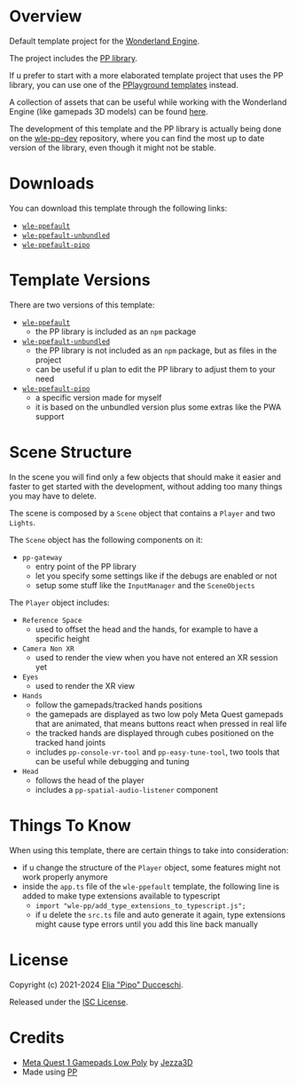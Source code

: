 # Overview

Default template project for the [Wonderland Engine](https://wonderlandengine.com/).

The project includes the [PP library](https://github.com/signorpipo/wle-pp).

If u prefer to start with a more elaborated template project that uses the PP library, you can use one of the [PPlayground templates](https://github.com/signorpipo/wle-pplaygrounds) instead.

A collection of assets that can be useful while working with the Wonderland Engine (like gamepads 3D models) can be found [here](https://github.com/signorpipo/wle-assets).

The development of this template and the PP library is actually being done on the [wle-pp-dev](https://github.com/signorpipo/wle-pp-dev) repository, where you can find the most up to date version of the library, even though it might not be stable.

# Downloads

You can download this template through the following links:
  - [`wle-ppefault`](https://github.com/signorpipo/wle-ppefault/releases/latest/download/wle_ppefault.zip)
  - [`wle-ppefault-unbundled`](https://github.com/signorpipo/wle-ppefault/releases/latest/download/wle_ppefault_unbundled.zip)
  - [`wle-ppefault-pipo`](https://github.com/signorpipo/wle-ppefault/releases/latest/download/wle_ppefault_pipo.zip)

# Template Versions

There are two versions of this template:
- [`wle-ppefault`](https://github.com/signorpipo/wle-ppefault/tree/main/wle_ppefault/wle_ppefault)
  - the PP library is included as an `npm` package
- [`wle-ppefault-unbundled`](https://github.com/signorpipo/wle-ppefault/tree/main/wle_ppefault/wle_ppefault_unbundled)
  - the PP library is not included as an `npm` package, but as files in the project
  - can be useful if u plan to edit the PP library to adjust them to your need
- [`wle-ppefault-pipo`](https://github.com/signorpipo/wle-ppefault/tree/main/wle_ppefault/wle_ppefault_pipo)
  - a specific version made for myself
  - it is based on the unbundled version plus some extras like the PWA support

# Scene Structure

In the scene you will find only a few objects that should make it easier and faster to get started with the development, without adding too many things you may have to delete.

The scene is composed by a `Scene` object that contains a `Player` and two `Lights`.

The `Scene` object has the following components on it:
- `pp-gateway`
  - entry point of the PP library
  - let you specify some settings like if the debugs are enabled or not
  - setup some stuff like the `InputManager` and the `SceneObjects`

The `Player` object includes:
- `Reference Space`
  - used to offset the head and the hands, for example to have a specific height
- `Camera Non XR`
  - used to render the view when you have not entered an XR session yet
- `Eyes`
  - used to render the XR view
- `Hands`
  - follow the gamepads/tracked hands positions
  - the gamepads are displayed as two low poly Meta Quest gamepads that are animated, that means buttons react when pressed in real life
  - the tracked hands are displayed through cubes positioned on the tracked hand joints
  - includes `pp-console-vr-tool` and `pp-easy-tune-tool`, two tools that can be useful while debugging and tuning
- `Head`
  - follows the head of the player
  - includes a `pp-spatial-audio-listener` component

# Things To Know

When using this template, there are certain things to take into consideration:
  - if u change the structure of the `Player` object, some features might not work properly anymore
  - inside the `app.ts` file of the `wle-ppefault` template, the following line is added to make type extensions available to typescript
    - `import "wle-pp/add_type_extensions_to_typescript.js";`
    - if u delete the `src.ts` file and auto generate it again, type extensions might cause type errors until you add this line back manually

# License

Copyright (c) 2021-2024 [Elia "Pipo" Ducceschi](https://signorpipo.itch.io/).

Released under the [ISC License](https://github.com/signorpipo/wle-ppefault/blob/main/LICENSE.md).

# Credits

- [Meta Quest 1 Gamepads Low Poly](https://github.com/signorpipo/wle-ppefault/blob/main/wle_ppefault/wle_ppefault/assets/models/pp/meta_quest_1_gamepads_credits_Jezza3D.fbx) by [Jezza3D](https://sketchfab.com/Jezza3D)
- Made using [PP](https://github.com/signorpipo/wle-pp)

